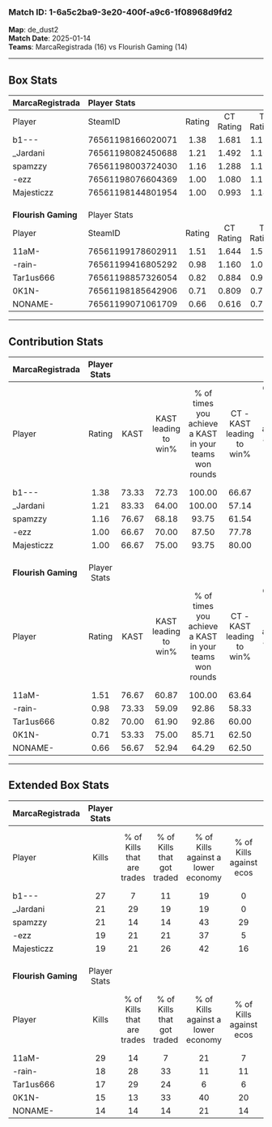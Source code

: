 ### Match ID: 1-6a5c2ba9-3e20-400f-a9c6-1f08968d9fd2  
**Map**: de_dust2  
**Match Date**: 2025-01-14  
**Teams**: MarcaRegistrada (16) vs Flourish Gaming (14)  

---  

## Box Stats  

| **MarcaRegistrada** | Player Stats      |        |           |          |       |       |       |         |        |      |     |
| :- | :- | :-: | :-: | :-: | :-: | :-: | :-: | :-: | :-: | :-: | :-: |
| Player              | SteamID           | Rating | CT Rating | T Rating | KAST  |  ADR  | Kills | Assists | Deaths | K/D  | HS% |
| b1---               | 76561198166020071 |  1.38  |   1.681   |  1.181   | 73.33 | 92.3  |  27   |    5    |   17   | 1.59 | 40  |
| _Jardani            | 76561198082450688 |  1.21  |   1.492   |  1.106   | 83.33 | 69.9  |  21   |    4    |   17   | 1.24 | 33  |
| spamzzy             | 76561198003724030 |  1.16  |   1.288   |  1.158   | 76.67 | 82.5  |  21   |   12    |   21   | 1.00 | 28  |
| -ezz                | 76561198076604369 |  1.00  |   1.080   |  1.117   | 66.67 | 77.6  |  19   |    9    |   21   | 0.90 | 36  |
| Majesticzz          | 76561198144801954 |  1.00  |   0.993   |  1.144   | 66.67 | 67.3  |  19   |    7    |   19   | 1.00 | 42  |
|                     |                   |        |           |          |       |       |       |         |        |      |     |
|                     |                   |        |           |          |       |       |       |         |        |      |     |
|                     |                   |        |           |          |       |       |       |         |        |      |     |
| **Flourish Gaming** | Player Stats      |        |           |          |       |       |       |         |        |      |     |
| Player              | SteamID           | Rating | CT Rating | T Rating | KAST  |  ADR  | Kills | Assists | Deaths | K/D  | HS% |
| 11aM-               | 76561199178602911 |  1.51  |   1.644   |  1.589   | 76.67 | 114.2 |  29   |    9    |   19   | 1.53 | 24  |
| -rain-              | 76561199416805292 |  0.98  |   1.160   |  1.036   | 73.33 | 63.9  |  18   |    6    |   20   | 0.90 | 55  |
| Tar1us666           | 76561198857326054 |  0.82  |   0.884   |  0.971   | 70.00 | 50.3  |  17   |    1    |   23   | 0.74 | 47  |
| 0K1N-               | 76561198185642906 |  0.71  |   0.809   |  0.756   | 53.33 | 70.5  |  15   |    7    |   24   | 0.63 | 66  |
| NONAME-             | 76561199071061709 |  0.66  |   0.616   |  0.776   | 56.67 | 54.4  |  14   |    5    |   23   | 0.61 | 57  |
---  

## Contribution Stats  

| **MarcaRegistrada** | Player Stats |       |                      |                                                        |                           |                                                             |                          |                                                            |
| :- | :-: | :-: | :-: | :-: | :-: | :-: | :-: | :-: |
| Player              |    Rating    | KAST  | KAST leading to win% | % of times you achieve a KAST in your teams won rounds | CT - KAST leading to win% | CT - % of times you achieve a KAST in your teams won rounds | T - KAST leading to win% | T - % of times you achieve a KAST in your teams won rounds |
| b1---               |     1.38     | 73.33 |        72.73         |                         100.00                         |           66.67           |                           100.00                            |          80.00           |                           100.00                           |
| _Jardani            |     1.21     | 83.33 |        64.00         |                         100.00                         |           57.14           |                           100.00                            |          72.73           |                           100.00                           |
| spamzzy             |     1.16     | 76.67 |        68.18         |                         93.75                          |           61.54           |                           100.00                            |          77.78           |                           87.50                            |
| -ezz                |     1.00     | 66.67 |        70.00         |                         87.50                          |           77.78           |                            87.50                            |          63.64           |                           87.50                            |
| Majesticzz          |     1.00     | 66.67 |        75.00         |                         93.75                          |           80.00           |                           100.00                            |          70.00           |                           87.50                            |
|                     |              |       |                      |                                                        |                           |                                                             |                          |                                                            |
|                     |              |       |                      |                                                        |                           |                                                             |                          |                                                            |
|                     |              |       |                      |                                                        |                           |                                                             |                          |                                                            |
| **Flourish Gaming** | Player Stats |       |                      |                                                        |                           |                                                             |                          |                                                            |
| Player              |    Rating    | KAST  | KAST leading to win% | % of times you achieve a KAST in your teams won rounds | CT - KAST leading to win% | CT - % of times you achieve a KAST in your teams won rounds | T - KAST leading to win% | T - % of times you achieve a KAST in your teams won rounds |
| 11aM-               |     1.51     | 76.67 |        60.87         |                         100.00                         |           63.64           |                           100.00                            |          58.33           |                           100.00                           |
| -rain-              |     0.98     | 73.33 |        59.09         |                         92.86                          |           58.33           |                           100.00                            |          60.00           |                           85.71                            |
| Tar1us666           |     0.82     | 70.00 |        61.90         |                         92.86                          |           60.00           |                            85.71                            |          63.64           |                           100.00                           |
| 0K1N-               |     0.71     | 53.33 |        75.00         |                         85.71                          |           62.50           |                            71.43                            |          87.50           |                           100.00                           |
| NONAME-             |     0.66     | 56.67 |        52.94         |                         64.29                          |           62.50           |                            71.43                            |          44.44           |                           57.14                            |
---  

## Extended Box Stats  

| **MarcaRegistrada** | Player Stats |                            |                            |                                    |                         |                              |                                 |        |                             |                                     |                          |                               |                            |
| :- | :-: | :-: | :-: | :-: | :-: | :-: | :-: | :-: | :-: | :-: | :-: | :-: | :-: |
| Player              |    Kills     | % of Kills that are trades | % of Kills that got traded | % of Kills against a lower economy | % of Kills against ecos | % of Kills that are flawless | % of Kills that are close duels | Deaths | % of Deaths that get traded | % of Deaths against a lower economy | % of Deaths against ecos | % of Deaths that are flawless | % of Deaths that are close |
| b1---               |      27      |             7              |             11             |                 19                 |            0            |              81              |                0                |   17   |             12              |                 18                  |            0             |              71               |             6              |
| _Jardani            |      21      |             29             |             19             |                 19                 |            0            |              62              |                5                |   17   |             29              |                 12                  |            0             |              71               |             0              |
| spamzzy             |      21      |             14             |             14             |                 43                 |           29            |              76              |                5                |   21   |             24              |                 10                  |            0             |              48               |             5              |
| -ezz                |      19      |             21             |             21             |                 37                 |            5            |              74              |                0                |   21   |             10              |                 14                  |            5             |              81               |             0              |
| Majesticzz          |      19      |             21             |             26             |                 42                 |           16            |              68              |                5                |   19   |             21              |                 21                  |            0             |              58               |             5              |
|                     |              |                            |                            |                                    |                         |                              |                                 |        |                             |                                     |                          |                               |                            |
|                     |              |                            |                            |                                    |                         |                              |                                 |        |                             |                                     |                          |                               |                            |
|                     |              |                            |                            |                                    |                         |                              |                                 |        |                             |                                     |                          |                               |                            |
| **Flourish Gaming** | Player Stats |                            |                            |                                    |                         |                              |                                 |        |                             |                                     |                          |                               |                            |
| Player              |    Kills     | % of Kills that are trades | % of Kills that got traded | % of Kills against a lower economy | % of Kills against ecos | % of Kills that are flawless | % of Kills that are close duels | Deaths | % of Deaths that get traded | % of Deaths against a lower economy | % of Deaths against ecos | % of Deaths that are flawless | % of Deaths that are close |
| 11aM-               |      29      |             14             |             7              |                 21                 |            7            |              69              |                0                |   19   |             26              |                 16                  |            5             |              74               |             0              |
| -rain-              |      18      |             28             |             33             |                 11                 |           11            |              72              |                6                |   20   |             15              |                 15                  |            0             |              60               |             5              |
| Tar1us666           |      17      |             29             |             24             |                 6                  |            6            |              65              |                0                |   23   |             26              |                 13                  |            0             |              83               |             0              |
| 0K1N-               |      15      |             13             |             33             |                 40                 |           20            |              53              |               13                |   24   |             17              |                 13                  |            0             |              63               |             4              |
| NONAME-             |      14      |             14             |             14             |                 21                 |           14            |              64              |                0                |   23   |              9              |                 13                  |            0             |              74               |             4              |
